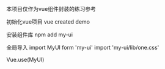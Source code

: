本项目仅作为vue组件封装的练习参考

初始化vue项目 vue created demo

安装组件库 npm add my-ui

全局导入 import MyUI form 'my-ui' import 'my-ui/lib/one.css'

Vue.use(MyUI)
